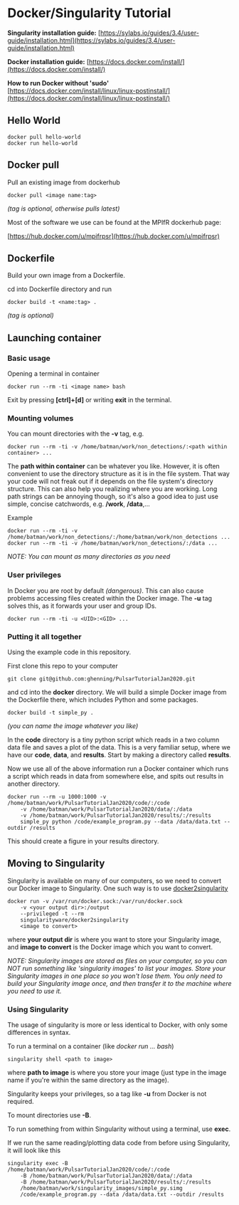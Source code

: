 # Docker/Singularity Tutorial

**Singularity installation guide:**
[https://sylabs.io/guides/3.4/user-guide/installation.html](https://sylabs.io/guides/3.4/user-guide/installation.html)

**Docker installation guide:**
[https://docs.docker.com/install/](https://docs.docker.com/install/)

**How to run Docker without 'sudo'**
[https://docs.docker.com/install/linux/linux-postinstall/](https://docs.docker.com/install/linux/linux-postinstall/)

## Hello World

```
docker pull hello-world
docker run hello-world
```

## Docker pull

Pull an existing image from dockerhub
```
docker pull <image name:tag>
```
*(tag is optional, otherwise pulls latest)*

Most of the software we use can be found at the MPIfR dockerhub page:

[https://hub.docker.com/u/mpifrpsr](https://hub.docker.com/u/mpifrpsr)

## Dockerfile

Build your own image from a Dockerfile.

cd into Dockerfile directory and run
```
docker build -t <name:tag> .
```
*(tag is optional)*

## Launching container

### Basic usage

Opening a terminal in container
```
docker run --rm -ti <image name> bash
```
Exit by pressing **[ctrl]+[d]** or writing **exit** in the terminal.

### Mounting volumes

You can mount directories with the **-v** tag, e.g.
```
docker run --rm -ti -v /home/batman/work/non_detections/:<path within container> ...
```
The **path within container** can be whatever you like. However, it is often
convenient to use the directory structure as it is in the file system. 
That way your code will not freak out if it depends on the file system's 
directory structure. This can also help you realizing where you are working.
Long path strings can be annoying though, so it's also a good idea to just
use simple, concise catchwords, e.g. **/work**, **/data**,...

Example
```
docker run --rm -ti -v /home/batman/work/non_detections/:/home/batman/work/non_detections ...
docker run --rm -ti -v /home/batman/work/non_detections/:/data ...
```
*NOTE: You can mount as many directories as you need*

### User privileges

In Docker you are root by default *(dangerous)*. This can also cause problems
accessing files created within the Docker image. The **-u** tag solves this, as it
forwards your user and group IDs.

```
docker run --rm -ti -u <UID>:<GID> ...
```

### Putting it all together

Using the example code in this repository.

First clone this repo to your computer
```
git clone git@github.com:ghenning/PulsarTutorialJan2020.git
```
and cd into the **docker** directory. We will build a simple Docker image
from the Dockerfile there, which includes Python and some packages.
``` 
docker build -t simple_py .
```
*(you can name the image whatever you like)*

In the **code** directory is a tiny python script which reads in a two column data file
and saves a plot of the data. This is a very familiar setup, where we have our **code**,
**data**, and **results**. Start by making a directory called **results**. 

Now we use all of the above information run a Docker container which runs a script which reads
in data from somewhere else, and spits out results in another directory.
```
docker run --rm -u 1000:1000 -v /home/batman/work/PulsarTutorialJan2020/code/:/code
    -v /home/batman/work/PulsarTutorialJan2020/data/:/data
    -v /home/batman/work/PulsarTutorialJan2020/results/:/results
    simple_py python /code/example_program.py --data /data/data.txt --outdir /results
```
This should create a figure in your results directory.

## Moving to Singularity

Singularity is available on many of our computers, so we need to convert our Docker
image to Singularity. 
One such way is to use [docker2singularity](https://github.com/singularityhub/docker2singularity)
```
docker run -v /var/run/docker.sock:/var/run/docker.sock 
    -v <your output dir>:/output 
    --privileged -t --rm 
    singularityware/docker2singularity 
    <image to convert>
```
where **your output dir** is where you want to store your Singularity image,
and **image to convert** is the Docker image which you want to convert.

*NOTE: Singularity images are stored as files on your computer, so you can NOT
run something like 'singularity images' to list your images. Store your Singularity
images in one place so you won't lose them. You only need to build your Singularity
image once, and then transfer it to the machine where you need to use it.*

### Using Singularity

The usage of singularity is more or less identical to Docker, with only some differences
in syntax. 

To run a terminal on a container (like *docker run ... bash*) 
```
singularity shell <path to image>
```
where **path to image** is where you store your image (just type in the image name if you're
within the same directory as the image).

Singularity keeps your privileges, so a tag like **-u** from Docker is not required.

To mount directories use **-B**.

To run something from within Singularity without using a terminal, use **exec**.

If we run the same reading/plotting data code from before using Singularity, it will
look like this
```
singularity exec -B /home/batman/work/PulsarTutorialJan2020/code/:/code
    -B /home/batman/work/PulsarTutorialJan2020/data/:/data
    -B /home/batman/work/PulsarTutorialJan2020/results/:/results
    /home/batman/work/singularity_images/simple_py.simg
    /code/example_program.py --data /data/data.txt --outdir /results
```
